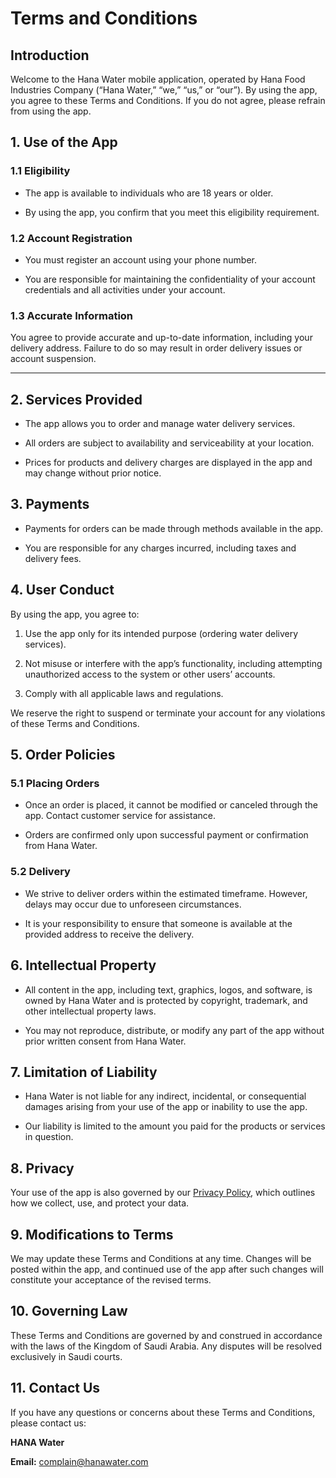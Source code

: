 # Terms and Conditions

## Introduction


Welcome to the Hana Water mobile application, operated by Hana Food Industries Company (“Hana Water,” “we,” “us,” or “our”). By using the app, you agree to these Terms and Conditions. If you do not agree, please refrain from using the app.

## 1. Use of the App

### 1.1 Eligibility

* The app is available to individuals who are 18 years or older.

* By using the app, you confirm that you meet this eligibility requirement.

### 1.2 Account Registration

* You must register an account using your phone number.

* You are responsible for maintaining the confidentiality of your account credentials and all activities under your account.

### 1.3 Accurate Information
You agree to provide accurate and up-to-date information, including your delivery address. Failure to do so may result in order delivery issues or account suspension.


--------------

## 2. Services Provided

* The app allows you to order and manage water delivery services.

* All orders are subject to availability and serviceability at your location.

* Prices for products and delivery charges are displayed in the app and may change without prior notice.

## 3. Payments

* Payments for orders can be made through methods available in the app.

* You are responsible for any charges incurred, including taxes and delivery fees.


## 4. User Conduct
By using the app, you agree to:

1. Use the app only for its intended purpose (ordering water delivery services).

2. Not misuse or interfere with the app’s functionality, including attempting unauthorized access to the system or other users’ accounts.

3. Comply with all applicable laws and regulations.

We reserve the right to suspend or terminate your account for any violations of these Terms and Conditions.

## 5. Order Policies

### 5.1 Placing Orders

* Once an order is placed, it cannot be modified or canceled through the app. Contact customer service for assistance.

* Orders are confirmed only upon successful payment or confirmation from Hana Water.

### 5.2 Delivery

* We strive to deliver orders within the estimated timeframe. However, delays may occur due to unforeseen circumstances.

* It is your responsibility to ensure that someone is available at the provided address to receive the delivery.

## 6. Intellectual Property

* All content in the app, including text, graphics, logos, and software, is owned by Hana Water and is protected by copyright, trademark, and other intellectual property laws.

* You may not reproduce, distribute, or modify any part of the app without prior written consent from Hana Water.


## 7. Limitation of Liability

* Hana Water is not liable for any indirect, incidental, or consequential damages arising from your use of the app or inability to use the app.

* Our liability is limited to the amount you paid for the products or services in question.

## 8. Privacy

Your use of the app is also governed by our [Privacy Policy](https://github.com/HanaWater/HanaWaterHomeApp/blob/main/privacy_policy.md), which outlines how we collect, use, and protect your data.

## 9. Modifications to Terms

We may update these Terms and Conditions at any time. Changes will be posted within the app, and continued use of the app after such changes will constitute your acceptance of the revised terms.

## 10. Governing Law

These Terms and Conditions are governed by and construed in accordance with the laws of the Kingdom of Saudi Arabia. Any disputes will be resolved exclusively in Saudi courts.

## 11. Contact Us

If you have any questions or concerns about these Terms and Conditions, please contact us:

**HANA Water**

**Email:** complain@hanawater.com
